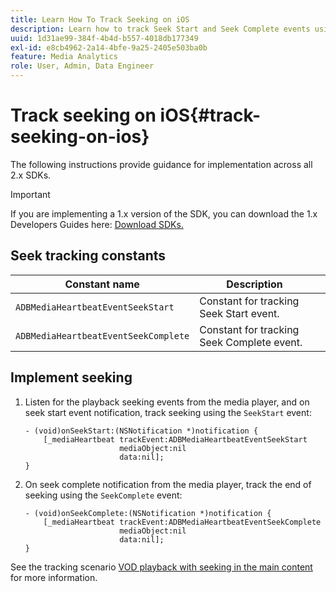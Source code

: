 ```yaml
---
title: Learn How To Track Seeking on iOS
description: Learn how to track Seek Start and Seek Complete events using the Media SDK on iOS.
uuid: 1d31ae99-384f-4b4d-b557-4018db177349
exl-id: e8cb4962-2a14-4bfe-9a25-2405e503ba0b
feature: Media Analytics
role: User, Admin, Data Engineer
---
```

# Track seeking on iOS{#track-seeking-on-ios}

The following instructions provide guidance for implementation across all 2.x SDKs.

>[!IMPORTANT]
>
>If you are implementing a 1.x version of the SDK, you can download the 1.x Developers Guides here: [Download SDKs.](/help/getting-started/download-sdks.md)

## Seek tracking constants

|  Constant name  | Description&nbsp;&nbsp;&nbsp;&nbsp;  |
|---|---|
|  `ADBMediaHeartbeatEventSeekStart`  | Constant for tracking Seek Start event.  |
|  `ADBMediaHeartbeatEventSeekComplete`  | Constant for tracking Seek Complete event.  |

## Implement seeking

1. Listen for the playback seeking events from the media player, and on seek start event notification, track seeking using the `SeekStart` event:

    ```
    - (void)onSeekStart:(NSNotification *)notification {
        [_mediaHeartbeat trackEvent:ADBMediaHeartbeatEventSeekStart  
                         mediaObject:nil  
                         data:nil];
    }
    ```

1. On seek complete notification from the media player, track the end of seeking using the `SeekComplete` event:

    ```
    - (void)onSeekComplete:(NSNotification *)notification {
        [_mediaHeartbeat trackEvent:ADBMediaHeartbeatEventSeekComplete  
                         mediaObject:nil  
                         data:nil];
    }
    ```

See the tracking scenario [VOD playback with seeking in the main content](/help/use-cases/tracking-scenarios/vod-seeking.md) for more information.
